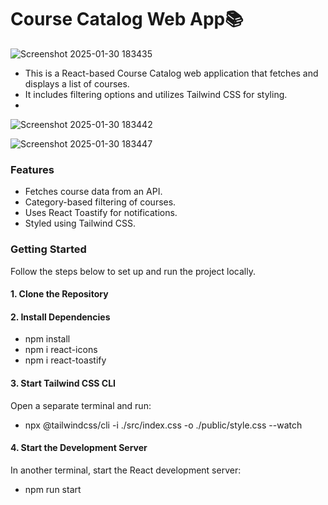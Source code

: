 
 # Course Catalog Web App📚
 
![Screenshot 2025-01-30 183435](https://github.com/user-attachments/assets/33a07e02-4591-4e7c-bc55-91d6006d44ac)

 * This is a React-based Course Catalog web application that fetches and displays a list of courses.
 * It includes filtering options and utilizes Tailwind CSS for styling.
 * 
 ![Screenshot 2025-01-30 183442](https://github.com/user-attachments/assets/d63ec586-5f03-46a9-8685-797c1b6728ec)

![Screenshot 2025-01-30 183447](https://github.com/user-attachments/assets/c814e6a7-3b05-4b40-9b6e-0c3256efe405)

 ### Features
 - Fetches course data from an API.
 - Category-based filtering of courses.
 - Uses React Toastify for notifications.
 - Styled using Tailwind CSS.
 
 ### Getting Started
 Follow the steps below to set up and run the project locally.
 #### 1. Clone the Repository
 #### 2. Install Dependencies
 * npm install
 * npm i react-icons
 * npm i react-toastify
 #### 3. Start Tailwind CSS CLI
 Open a separate terminal and run:
 * npx @tailwindcss/cli -i ./src/index.css -o ./public/style.css --watch
 #### 4. Start the Development Server
 In another terminal, start the React development server:
 * npm run start
